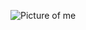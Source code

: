 ![Picture of me](https://www.google.com/url?sa=i&source=images&cd=&ved=2ahUKEwiN3LOJ-LXkAhUMjq0KHT_0A-4QjRx6BAgBEAQ&url=https%3A%2F%2Ftulsahurricane.com%2Froster.aspx%3Frp_id%3D6072&psig=AOvVaw2xbh2T0xroppSEieu85X78&ust=1567644255470056)
